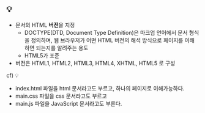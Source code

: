## 💡 <!DOCTYPE html>
- 문서의 HTML **버전**을 지정
  - DOCTYPE(DTD, Document Type Definition)은 마크업 언어에서 문서 형식을 정의하며, 웹 브라우저가 어떤 HTML 버전의 해석 방식으로 페이지를 이해하면 되는지를 알려주는 용도
  - HTML5가 표준
- 버전은 HTML1, HTML2, HTML3, HTML4, XHTML, HTML5 로 구성

cf) 💡
- index.html 파일을 html 문서라고도 부르고, 하나의 페이지로 이해가능하다.
- main.css 파일을 css 문서라고도 부르고
- main.js 파일을 JavaScript 문서라고도 부른다.
